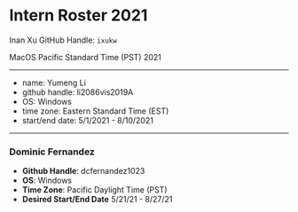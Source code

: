# Intern Roster 2021

Inan Xu
GitHub Handle: `ixukw`

MacOS
Pacific Standard Time (PST)
2021

---
* name: Yumeng Li
* github handle: li2086vis2019A
* OS: Windows
* time zone: Eastern Standard Time (EST)
* start/end date: 5/1/2021 - 8/10/2021
---

### Dominic Fernandez
- <b>Github Handle</b>: dcfernandez1023
- <b>OS</b>: Windows
- <b>Time Zone</b>: Pacific Daylight Time (PST)
- <b> Desired Start/End Date</b> 5/21/21 - 8/27/21
